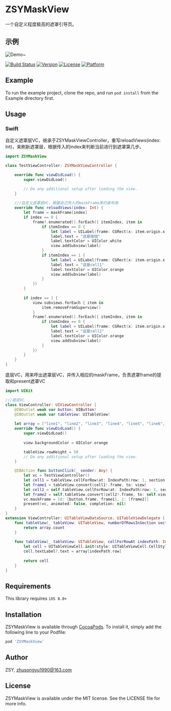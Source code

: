 # ZSYMaskView

一个自定义程度极高的遮罩引导页。

## 示例
![Demo~](https://raw.githubusercontent.com/zhusongyu/ZSYMaskView/master/Example/images/zsymaskview.gif)

[![Build Status](https://travis-ci.org/zhusongyu/ZSYMaskView.svg?branch=master)](https://travis-ci.org/zhusongyu/ZSYMaskView)
[![Version](https://img.shields.io/cocoapods/v/ZSYMaskView.svg?style=flat)](https://cocoapods.org/pods/ZSYMaskView)
[![License](https://img.shields.io/cocoapods/l/ZSYMaskView.svg?style=flat)](https://cocoapods.org/pods/ZSYMaskView)
[![Platform](https://img.shields.io/cocoapods/p/ZSYMaskView.svg?style=flat)](https://cocoapods.org/pods/ZSYMaskView)

## Example

To run the example project, clone the repo, and run `pod install` from the Example directory first.

## Usage

### Swift

自定义遮罩层VC，继承于ZSYMaskViewController，重写reloadViews(index: Int)，来刷新遮罩层，根据传入的index来判断当前进行到遮罩第几步。
```swift
import ZSYMaskView

class TestViewController: ZSYMaskViewController {

    override func viewDidLoad() {
        super.viewDidLoad()

        // Do any additional setup after loading the view.
    }
    
    ///自定义遮罩层VC，根据自己传入的maskFrame来约束布局
    override func reloadViews(index: Int) {
        let frame = maskFrame[index]
        if index == 0 {
            frame?.enumerated().forEach({ itemIndex, item in
                if itemIndex == 0 {
                    let label = UILabel(frame: CGRect(x: item.origin.x - 30, y: item.origin.y + 50, width: 100, height: 20))
                    label.text = "这是按钮"
                    label.textColor = UIColor.white
                    view.addSubview(label)
                }
                if itemIndex == 1 {
                    let label = UILabel(frame: CGRect(x: item.origin.x + 30, y: item.origin.y + 60, width: 100, height: 20))
                    label.text = "这是cell1"
                    label.textColor = UIColor.orange
                    view.addSubview(label)
                }
            })
        }
        
        if index == 1 {
            view.subviews.forEach { item in
                item.removeFromSuperview()
            }
            frame?.enumerated().forEach({ itemIndex, item in
                if itemIndex == 0 {
                    let label = UILabel(frame: CGRect(x: item.origin.x + 30, y: item.origin.y + 60, width: 100, height: 20))
                    label.text = "这是cell2"
                    label.textColor = UIColor.orange
                    view.addSubview(label)
                }
            })
        }
    }
}

```

底层VC，用来呼出遮罩层VC，并传入相应的maskFrame，负责遮罩frame的提取和present遮罩VC
```swift
import UIKit

///底层VC
class ViewController: UIViewController {
    @IBOutlet weak var button: UIButton!
    @IBOutlet weak var tableView: UITableView!
    
    let array = ["line1", "line2", "line3", "line4", "line5", "line6", "line7", "line8", "line9", "line10"]
    override func viewDidLoad() {
        super.viewDidLoad()
        
        view.backgroundColor = UIColor.orange

        tableView.rowHeight = 50
        // Do any additional setup after loading the view.
    }

    @IBAction func buttonClick(_ sender: Any) {
        let vc = TestViewController()
        let cell1 = tableView.cellForRow(at: IndexPath(row: 1, section: 0))
        let frame1 = tableView.convert(cell1!.frame, to: view)
        let cell2 = self.tableView.cellForRow(at: IndexPath(row: 2, section: 0))
        let frame2 = self.tableView.convert(cell2!.frame, to: self.view)
        vc.maskFrame = [0: [button.frame, frame1], 1: [frame2]]
        present(vc, animated: false, completion: nil)
    }
}
extension ViewController: UITableViewDataSource, UITableViewDelegate {
    func tableView(_ tableView: UITableView, numberOfRowsInSection section: Int) -> Int {
        return array.count
    }
    
    func tableView(_ tableView: UITableView, cellForRowAt indexPath: IndexPath) -> UITableViewCell {
        let cell = UITableViewCell.init(style: UITableViewCell.CellStyle.default, reuseIdentifier: "CellIdentifier")
        cell.textLabel?.text = array[indexPath.row]
        
        return cell
    }
}

```

## Requirements

This library requires `iOS 8.0+`

## Installation

ZSYMaskView is available through [CocoaPods](https://cocoapods.org). To install
it, simply add the following line to your Podfile:

```ruby
pod 'ZSYMaskView'
```

## Author

ZSY, zhusongyu1990@163.com

## License

ZSYMaskView is available under the MIT license. See the LICENSE file for more info.